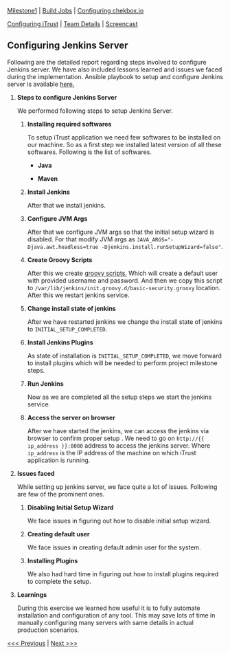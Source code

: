 [Milestone1](README.md) | [Build Jobs](JenkinsJobBuilder.md) | [Configuring chekbox.io](Checkbox.md)

[Configuring iTrust](ITrust.md) | [Team Details](Team.md) | [Screencast](Screencast.md)

Configuring Jenkins Server
----------------------------------

Following are the detailed report regarding steps involved to configure Jenkins server. We have also included lessons learned and issues we faced during the implementation. Ansible playbook to setup and configure Jenkins server is available [here.](/JenkinsSetup/setupJenkins_trusty.yml)

1. **Steps to configure Jenkins Server**

	We performed following steps to setup Jenkins Server.
	
	1. **Installing required softwares**
		
		To setup iTrust application we need few softwares to be installed on our machine. So as a first step we installed latest version of all these softwares. Following is the list of softwares.
		
		- **Java**
		
		- **Maven**
	
	2. **Install Jenkins**
	
		After that we install jenkins. 
	
	3. **Configure JVM Args**
	
		After that we configure JVM args so that the initial setup wizard is disabled. For that modify JVM args as `JAVA_ARGS="-Djava.awt.headless=true -Djenkins.install.runSetupWizard=false"`.
		
	4. **Create Groovy Scripts**
	
		After this we create [groovy scripts.](/JenkinsSetup/jenkins_script.groovy.j2) Which will create a default user with provided username and password. And then we copy this script to `/var/lib/jenkins/init.groovy.d/basic-security.groovy` location. After this we restart jenkins service.
		
	5. **Change install state of jenkins**
		
		After we have restarted jenkins we change the install state of jenkins to `INITIAL_SETUP_COMPLETED`.
		
	6. **Install Jenkins Plugins**
	
		As state of installation is `INITIAL_SETUP_COMPLETED`, we move forward to install plugins which will be needed to perform project milestone steps.

	7. **Run Jenkins**
	
		Now as we are completed all the setup steps we start the jenkins service. 
		
	8. **Access the server on browser**
	
		After we have started the jenkins, we can access the jenkins via browser to confirm proper setup . We need to go on `http://{{ ip_address }}:8080` address to access the jenkins server. Where `ip_address` is the IP address of the machine on which iTrust application is running.

2. **Issues faced**

	While setting up jenkins server, we face quite a lot of issues. Following are few of the prominent ones.
	
	1. **Disabling Initial Setup Wizard**
	
		We face issues in figuring out how to disable initial setup wizard. 
		
	2. **Creating default user**
	
		We face issues in creating default admin user for the system.

	3. **Installing Plugins**
	
		We also had hard time in figuring out how to install plugins required to complete the setup.
	
3. **Learnings**
	
	During this exercise we learned how useful it is to fully automate installation and configuration of any tool. This may save lots of time in manually configuring many servers with same details in actual production scenarios.
	
[<<< Previous](README.md) | [Next >>>](JenkinsJobBuilder.md)